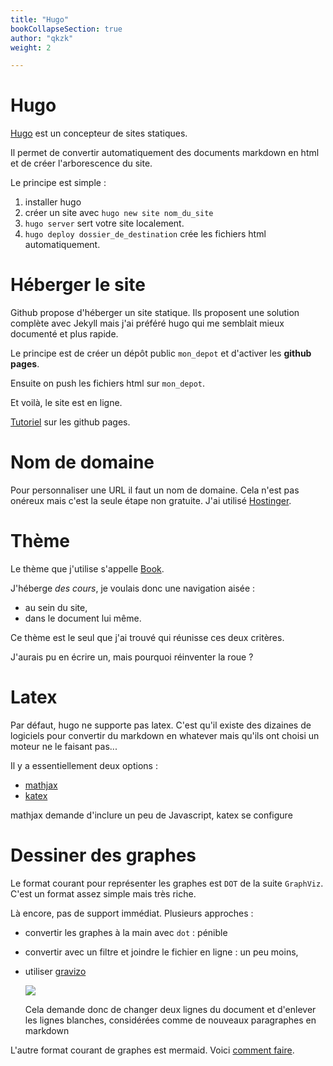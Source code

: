 ```yaml
---
title: "Hugo"
bookCollapseSection: true
author: "qkzk"
weight: 2

---
```


# Hugo

[Hugo](https://gohugo.io/) est un concepteur de sites statiques.

Il permet de convertir automatiquement des documents markdown en html
et de créer l'arborescence du site.

Le principe est simple :

1. installer hugo
2. créer un site avec `hugo new site nom_du_site`
3. `hugo server` sert votre site localement.
4. `hugo deploy dossier_de_destination` crée les fichiers html automatiquement.

# Héberger le site

Github propose d'héberger un site statique. Ils proposent une solution
complète avec Jekyll mais j'ai préféré hugo qui me semblait mieux documenté
et plus rapide.

Le principe est de créer un dépôt public `mon_depot` et d'activer les **github pages**.

Ensuite on push les fichiers html sur `mon_depot`.

Et voilà, le site est en ligne.

[Tutoriel](https://developer.mozilla.org/fr/docs/Learn/Common_questions/Using_Github_pages) sur les github pages.

# Nom de domaine

Pour personnaliser une URL il faut un nom de domaine. Cela n'est pas onéreux
mais c'est la seule étape non gratuite. J'ai utilisé [Hostinger](https://www.hostinger.com/).

# Thème

Le thème que j'utilise s'appelle [Book](https://themes.gohugo.io/hugo-book/).

J'héberge _des cours_, je voulais donc une navigation aisée :

* au sein du site,
* dans le document lui même.

Ce thème est le seul que j'ai trouvé qui réunisse ces deux critères.

J'aurais pu en écrire un, mais pourquoi réinventer la roue ?

# Latex

Par défaut, hugo ne supporte pas latex. C'est qu'il existe des dizaines
de logiciels pour convertir du markdown en whatever mais qu'ils ont choisi
un moteur ne le faisant pas...

Il y a essentiellement deux options :

* [mathjax](https://geoffruddock.com/math-typesetting-in-hugo/)
* [katex](https://eankeen.github.io/blog/posts/render-latex-with-katex-in-hugo-blog/)

mathjax demande d'inclure un peu de Javascript, katex se configure 

# Dessiner des graphes

Le format courant pour représenter les graphes est `DOT` de la suite `GraphViz`.
C'est un format assez simple mais très riche.

Là encore, pas de support immédiat. Plusieurs approches :

* convertir les graphes à la main avec  `dot` : pénible
* convertir avec un filtre et joindre le fichier en ligne : un peu moins,
* utiliser [gravizo](https://www.gravizo.com/)

    <img src='https://g.gravizo.com/svg?
     digraph G {
       main -> parse -> execute;
       main -> init;
       main -> cleanup;
       execute -> make_string;
       execute -> printf
       init -> make_string;
       main -> printf;
       execute -> compare;
     }
    '/>

    Cela demande donc de changer deux lignes du document et d'enlever les lignes
    blanches, considérées comme de nouveaux paragraphes en markdown

L'autre format courant de graphes est mermaid. Voici [comment faire](https://codewithhugo.com/mermaid-js-hugo-shortcode/). 
